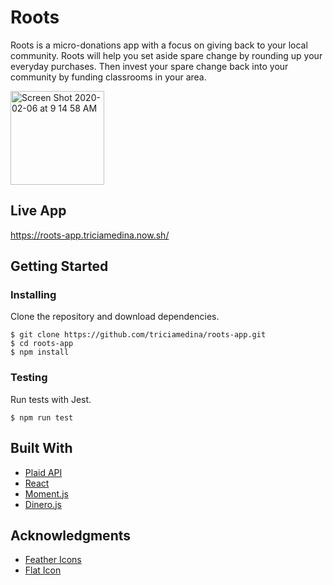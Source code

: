 # Roots
Roots is a micro-donations app with a focus on giving back to your local community. Roots will help you set aside spare change by rounding up your everyday purchases. Then invest your spare change back into your community by funding classrooms in your area.

<img width="150" alt="Screen Shot 2020-02-06 at 9 14 58 AM" src="https://user-images.githubusercontent.com/48637126/73961837-40db4f00-4905-11ea-9ace-e7d878ff76ee.png">

## Live App
https://roots-app.triciamedina.now.sh/

## Getting Started

### Installing

Clone the repository and download dependencies.

```
$ git clone https://github.com/triciamedina/roots-app.git
$ cd roots-app
$ npm install
```

### Testing

Run tests with Jest.

```
$ npm run test
```

## Built With
- [Plaid API](https://plaid.com/docs/)
- [React](https://reactjs.org/)
- [Moment.js](https://momentjs.com/)
- [Dinero.js](https://sarahdayan.github.io/dinero.js/)

## Acknowledgments
- [Feather Icons](https://feathericons.com/)
- [Flat Icon](https://www.flaticon.com/home)
